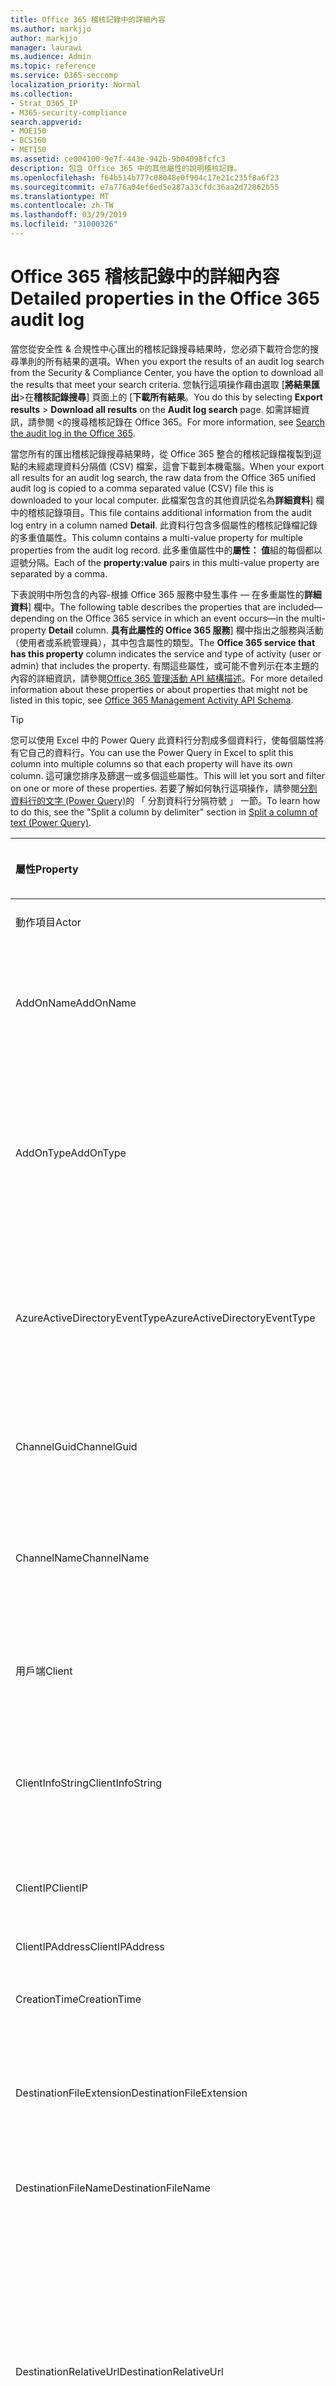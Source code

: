 ```yaml
---
title: Office 365 稽核記錄中的詳細內容
ms.author: markjjo
author: markjjo
manager: laurawi
ms.audience: Admin
ms.topic: reference
ms.service: O365-seccomp
localization_priority: Normal
ms.collection:
- Strat_O365_IP
- M365-security-compliance
search.appverid:
- MOE150
- BCS160
- MET150
ms.assetid: ce004100-9e7f-443e-942b-9b04098fcfc3
description: 包含 Office 365 中的其他屬性的說明稽核記錄。
ms.openlocfilehash: f64b514b777c08048e0f904c17e21c235f8a6f23
ms.sourcegitcommit: e7a776a04ef6ed5e287a33cfdc36aa2d72862b55
ms.translationtype: MT
ms.contentlocale: zh-TW
ms.lasthandoff: 03/29/2019
ms.locfileid: "31000326"
---
```

# <a name="detailed-properties-in-the-office-365-audit-log"></a><span data-ttu-id="23cc3-103">Office 365 稽核記錄中的詳細內容</span><span class="sxs-lookup"><span data-stu-id="23cc3-103">Detailed properties in the Office 365 audit log</span></span>

<span data-ttu-id="23cc3-104">當您從安全性 & 合規性中心匯出的稽核記錄搜尋結果時，您必須下載符合您的搜尋準則的所有結果的選項。</span><span class="sxs-lookup"><span data-stu-id="23cc3-104">When you export the results of an audit log search from the Security & Compliance Center, you have the option to download all the results that meet your search criteria.</span></span> <span data-ttu-id="23cc3-105">您執行這項操作藉由選取 [**將結果匯出**\>在**稽核記錄搜尋**] 頁面上的 [**下載所有結果**。</span><span class="sxs-lookup"><span data-stu-id="23cc3-105">You do this by selecting **Export results** \> **Download all results** on the **Audit log search** page.</span></span> <span data-ttu-id="23cc3-106">如需詳細資訊，請參閱 <<c0>的搜尋稽核記錄在 Office 365。</span><span class="sxs-lookup"><span data-stu-id="23cc3-106">For more information, see [Search the audit log in the Office 365](search-the-audit-log-in-security-and-compliance.md).</span></span>
  
 <span data-ttu-id="23cc3-107">當您所有的匯出稽核記錄搜尋結果時，從 Office 365 整合的稽核記錄檔複製到逗點的未經處理資料分隔值 (CSV) 檔案，這會下載到本機電腦。</span><span class="sxs-lookup"><span data-stu-id="23cc3-107">When your export all results for an audit log search, the raw data from the Office 365 unified audit log is copied to a comma separated value (CSV) file this is downloaded to your local computer.</span></span> <span data-ttu-id="23cc3-108">此檔案包含的其他資訊從名為**詳細資料**] 欄中的稽核記錄項目。</span><span class="sxs-lookup"><span data-stu-id="23cc3-108">This file contains additional information from the audit log entry in a column named **Detail**.</span></span> <span data-ttu-id="23cc3-109">此資料行包含多個屬性的稽核記錄檔記錄的多重值屬性。</span><span class="sxs-lookup"><span data-stu-id="23cc3-109">This column contains a multi-value property for multiple properties from the audit log record.</span></span> <span data-ttu-id="23cc3-110">此多重值屬性中的**屬性： 值**組的每個都以逗號分隔。</span><span class="sxs-lookup"><span data-stu-id="23cc3-110">Each of the **property:value** pairs in this multi-value property are separated by a comma.</span></span> 
  
<span data-ttu-id="23cc3-111">下表說明中所包含的內容-根據 Office 365 服務中發生事件 — 在多重屬性的**詳細資料**] 欄中。</span><span class="sxs-lookup"><span data-stu-id="23cc3-111">The following table describes the properties that are included—depending on the Office 365 service in which an event occurs—in the multi-property **Detail** column.</span></span> <span data-ttu-id="23cc3-112">**具有此屬性的 Office 365 服務**] 欄中指出之服務與活動 （使用者或系統管理員），其中包含屬性的類型。</span><span class="sxs-lookup"><span data-stu-id="23cc3-112">The **Office 365 service that has this property** column indicates the service and type of activity (user or admin) that includes the property.</span></span> <span data-ttu-id="23cc3-113">有關這些屬性，或可能不會列示在本主題的內容的詳細資訊，請參閱[Office 365 管理活動 API 結構描述](https://go.microsoft.com/fwlink/p/?LinkId=717993)。</span><span class="sxs-lookup"><span data-stu-id="23cc3-113">For more detailed information about these properties or about properties that might not be listed in this topic, see [Office 365 Management Activity API Schema](https://go.microsoft.com/fwlink/p/?LinkId=717993).</span></span>
  
> [!TIP]
> <span data-ttu-id="23cc3-114">您可以使用 Excel 中的 Power Query 此資料行分割成多個資料行，使每個屬性將有它自己的資料行。</span><span class="sxs-lookup"><span data-stu-id="23cc3-114">You can use the Power Query in Excel to split this column into multiple columns so that each property will have its own column.</span></span> <span data-ttu-id="23cc3-115">這可讓您排序及篩選一或多個這些屬性。</span><span class="sxs-lookup"><span data-stu-id="23cc3-115">This will let you sort and filter on one or more of these properties.</span></span> <span data-ttu-id="23cc3-116">若要了解如何執行這項操作，請參閱[分割資料行的文字 (Power Query)](https://support.office.com/article/5282d425-6dd0-46ca-95bf-8e0da9539662)的 「 分割資料行分隔符號 」 一節。</span><span class="sxs-lookup"><span data-stu-id="23cc3-116">To learn how to do this, see the "Split a column by delimiter" section in [Split a column of text (Power Query)](https://support.office.com/article/5282d425-6dd0-46ca-95bf-8e0da9539662).</span></span> 
  
|<span data-ttu-id="23cc3-117">**屬性**</span><span class="sxs-lookup"><span data-stu-id="23cc3-117">**Property**</span></span>|<span data-ttu-id="23cc3-118">**描述**</span><span class="sxs-lookup"><span data-stu-id="23cc3-118">**Description**</span></span>|<span data-ttu-id="23cc3-119">**具有此屬性的 office 365 服務**</span><span class="sxs-lookup"><span data-stu-id="23cc3-119">**Office 365 service that has this property**</span></span>|
|:-----|:-----|:-----|
|<span data-ttu-id="23cc3-120">動作項目</span><span class="sxs-lookup"><span data-stu-id="23cc3-120">Actor</span></span>|<span data-ttu-id="23cc3-121">執行巨集指令的使用者或服務帳戶。</span><span class="sxs-lookup"><span data-stu-id="23cc3-121">The user or service account that performed the action.</span></span>|<span data-ttu-id="23cc3-122">Azure Active Directory</span><span class="sxs-lookup"><span data-stu-id="23cc3-122">Azure Active Directory</span></span>|
|<span data-ttu-id="23cc3-123">AddOnName</span><span class="sxs-lookup"><span data-stu-id="23cc3-123">AddOnName</span></span>|<span data-ttu-id="23cc3-124">已新增、 移除或小組中更新附加元件的名稱。</span><span class="sxs-lookup"><span data-stu-id="23cc3-124">The name of an add-on that was added, removed, or updated in a team.</span></span> <span data-ttu-id="23cc3-125">在 [Microsoft Teams 附加元件的型別是 bot、 連接器或] 索引標籤。</span><span class="sxs-lookup"><span data-stu-id="23cc3-125">The type of add-ons in Microsoft Teams are a bot, a connector, or a tab.</span></span>|<span data-ttu-id="23cc3-126">Microsoft Teams</span><span class="sxs-lookup"><span data-stu-id="23cc3-126">Microsoft Teams</span></span>|
|<span data-ttu-id="23cc3-127">AddOnType</span><span class="sxs-lookup"><span data-stu-id="23cc3-127">AddOnType</span></span>|<span data-ttu-id="23cc3-128">已新增、 移除或小組中更新的附加元件的類型。</span><span class="sxs-lookup"><span data-stu-id="23cc3-128">The type of an add-on that was added, removed, or updated in a team.</span></span> <span data-ttu-id="23cc3-129">下列的值可指出附加元件的類型。</span><span class="sxs-lookup"><span data-stu-id="23cc3-129">The following values indicate the type of add-on.</span></span>  <br/> <span data-ttu-id="23cc3-130">**1** -會指出 bot。</span><span class="sxs-lookup"><span data-stu-id="23cc3-130">**1** - Indicates a bot.</span></span><br/> <span data-ttu-id="23cc3-131">**2** -會指出連接器。</span><span class="sxs-lookup"><span data-stu-id="23cc3-131">**2** - Indicates a connector.</span></span><br/> <span data-ttu-id="23cc3-132">**3** -會指出索引標籤。</span><span class="sxs-lookup"><span data-stu-id="23cc3-132">**3** - Indicates a tab.</span></span>|<span data-ttu-id="23cc3-133">Microsoft Teams</span><span class="sxs-lookup"><span data-stu-id="23cc3-133">Microsoft Teams</span></span>|
|<span data-ttu-id="23cc3-134">AzureActiveDirectoryEventType</span><span class="sxs-lookup"><span data-stu-id="23cc3-134">AzureActiveDirectoryEventType</span></span>|<span data-ttu-id="23cc3-135">Azure Active Directory 事件的類型。</span><span class="sxs-lookup"><span data-stu-id="23cc3-135">The type of Azure Active Directory event.</span></span> <span data-ttu-id="23cc3-136">下列的值可指出事件的類型。</span><span class="sxs-lookup"><span data-stu-id="23cc3-136">The following values indicate the type of event.</span></span>  <br/> <span data-ttu-id="23cc3-137">**0** -會指出帳戶登入事件。</span><span class="sxs-lookup"><span data-stu-id="23cc3-137">**0** - Indicates an account login event.</span></span><br/> <span data-ttu-id="23cc3-138">**1** -會指出 Azure 應用程式的安全性事件。</span><span class="sxs-lookup"><span data-stu-id="23cc3-138">**1** - Indicates an Azure application security event.</span></span>|<span data-ttu-id="23cc3-139">Azure Active Directory</span><span class="sxs-lookup"><span data-stu-id="23cc3-139">Azure Active Directory</span></span>|
|<span data-ttu-id="23cc3-140">ChannelGuid</span><span class="sxs-lookup"><span data-stu-id="23cc3-140">ChannelGuid</span></span>|<span data-ttu-id="23cc3-141">Microsoft Teams 通道的識別碼。</span><span class="sxs-lookup"><span data-stu-id="23cc3-141">The ID of a Microsoft Teams channel.</span></span> <span data-ttu-id="23cc3-142">通道位於小組識別由**TeamName**和**TeamGuid**屬性。</span><span class="sxs-lookup"><span data-stu-id="23cc3-142">The team that the channel is located in is identified by the **TeamName** and **TeamGuid** properties.</span></span>|<span data-ttu-id="23cc3-143">Microsoft Teams</span><span class="sxs-lookup"><span data-stu-id="23cc3-143">Microsoft Teams</span></span>|
|<span data-ttu-id="23cc3-144">ChannelName</span><span class="sxs-lookup"><span data-stu-id="23cc3-144">ChannelName</span></span>|<span data-ttu-id="23cc3-145">Microsoft Teams 通道的名稱。</span><span class="sxs-lookup"><span data-stu-id="23cc3-145">The name of a Microsoft Teams channel.</span></span> <span data-ttu-id="23cc3-146">通道位於小組識別由**TeamName**和**TeamGuid**屬性。</span><span class="sxs-lookup"><span data-stu-id="23cc3-146">The team that the channel is located in is identified by the **TeamName** and **TeamGuid** properties.</span></span>|<span data-ttu-id="23cc3-147">Microsoft Teams</span><span class="sxs-lookup"><span data-stu-id="23cc3-147">Microsoft Teams</span></span>|
|<span data-ttu-id="23cc3-148">用戶端</span><span class="sxs-lookup"><span data-stu-id="23cc3-148">Client</span></span>|<span data-ttu-id="23cc3-149">用戶端裝置，裝置作業系統，用來登入事件 (例如，Nokia Lumia 920; 裝置瀏覽器Windows Phone 8;IE 行動 11）。</span><span class="sxs-lookup"><span data-stu-id="23cc3-149">The client device, the device OS, and the device browser used for the login event (for example, Nokia Lumia 920; Windows Phone 8; IE Mobile 11).</span></span>|<span data-ttu-id="23cc3-150">Azure Active Directory</span><span class="sxs-lookup"><span data-stu-id="23cc3-150">Azure Active Directory</span></span>|
|<span data-ttu-id="23cc3-151">ClientInfoString</span><span class="sxs-lookup"><span data-stu-id="23cc3-151">ClientInfoString</span></span>|<span data-ttu-id="23cc3-152">電子郵件用戶端用來執行此作業，例如瀏覽器版本、 Outlook 版本，以及行動裝置資訊的相關資訊</span><span class="sxs-lookup"><span data-stu-id="23cc3-152">Information about the email client that was used to perform the operation, such as a browser version, Outlook version, and mobile device information</span></span>|<span data-ttu-id="23cc3-153">Exchange （信箱活動）</span><span class="sxs-lookup"><span data-stu-id="23cc3-153">Exchange (mailbox activity)</span></span>|
|<span data-ttu-id="23cc3-154">ClientIP</span><span class="sxs-lookup"><span data-stu-id="23cc3-154">ClientIP</span></span>|<span data-ttu-id="23cc3-155">活動已記錄時使用的裝置 IP 位址。</span><span class="sxs-lookup"><span data-stu-id="23cc3-155">The IP address of the device that was used when the activity was logged.</span></span> <span data-ttu-id="23cc3-156">IP 位址會顯示在 IPv4 或 IPv6 地址格式。</span><span class="sxs-lookup"><span data-stu-id="23cc3-156">The IP address is displayed in either an IPv4 or IPv6 address format.</span></span>|<span data-ttu-id="23cc3-157">Exchange 和 Azure Active Directory</span><span class="sxs-lookup"><span data-stu-id="23cc3-157">Exchange and Azure Active Directory</span></span>|
|<span data-ttu-id="23cc3-158">ClientIPAddress</span><span class="sxs-lookup"><span data-stu-id="23cc3-158">ClientIPAddress</span></span>|<span data-ttu-id="23cc3-159">ClientIP 相同。</span><span class="sxs-lookup"><span data-stu-id="23cc3-159">Same as ClientIP.</span></span>|<span data-ttu-id="23cc3-160">SharePoint</span><span class="sxs-lookup"><span data-stu-id="23cc3-160">SharePoint</span></span>|
|<span data-ttu-id="23cc3-161">CreationTime</span><span class="sxs-lookup"><span data-stu-id="23cc3-161">CreationTime</span></span>|<span data-ttu-id="23cc3-162">日期和時間以 Coordinated Universal Time (UTC) 使用者執行活動時。</span><span class="sxs-lookup"><span data-stu-id="23cc3-162">The date and time in Coordinated Universal Time (UTC) when the user performed the activity.</span></span>|<span data-ttu-id="23cc3-163">全部</span><span class="sxs-lookup"><span data-stu-id="23cc3-163">All</span></span>|
|<span data-ttu-id="23cc3-164">DestinationFileExtension</span><span class="sxs-lookup"><span data-stu-id="23cc3-164">DestinationFileExtension</span></span>|<span data-ttu-id="23cc3-165">檔案副檔名的檔案，複製或移動。</span><span class="sxs-lookup"><span data-stu-id="23cc3-165">The file extension of a file that is copied or moved.</span></span> <span data-ttu-id="23cc3-166">此屬性僅適用於 FileCopied 和 FileMoved 使用者活動的顯示。</span><span class="sxs-lookup"><span data-stu-id="23cc3-166">This property is displayed only for the FileCopied and FileMoved user activities.</span></span>|<span data-ttu-id="23cc3-167">SharePoint</span><span class="sxs-lookup"><span data-stu-id="23cc3-167">SharePoint</span></span>|
|<span data-ttu-id="23cc3-168">DestinationFileName</span><span class="sxs-lookup"><span data-stu-id="23cc3-168">DestinationFileName</span></span>|<span data-ttu-id="23cc3-169">複製或移動的檔案名稱。</span><span class="sxs-lookup"><span data-stu-id="23cc3-169">The name of the file is copied or moved.</span></span> <span data-ttu-id="23cc3-170">此屬性會顯示僅適用於 FileCopied 和 FileMoved 動作。</span><span class="sxs-lookup"><span data-stu-id="23cc3-170">This property is displayed only for the FileCopied and FileMoved actions.</span></span>|<span data-ttu-id="23cc3-171">SharePoint</span><span class="sxs-lookup"><span data-stu-id="23cc3-171">SharePoint</span></span>|
|<span data-ttu-id="23cc3-172">DestinationRelativeUrl</span><span class="sxs-lookup"><span data-stu-id="23cc3-172">DestinationRelativeUrl</span></span>|<span data-ttu-id="23cc3-173">其中檔案複製或移動的目的地資料夾的 URL。</span><span class="sxs-lookup"><span data-stu-id="23cc3-173">The URL of the destination folder where a file is copied or moved.</span></span> <span data-ttu-id="23cc3-174">**SiteURL**、 **DestinationRelativeURL**，和**DestinationFileName**屬性值的組合為**ObjectID**屬性，亦即已複製之檔案的完整路徑名稱的值相同。</span><span class="sxs-lookup"><span data-stu-id="23cc3-174">The combination of the values for the **SiteURL**, the **DestinationRelativeURL**, and the **DestinationFileName** properties is the same as the value for the **ObjectID** property, which is the full path name for the file that was copied.</span></span> <span data-ttu-id="23cc3-175">此屬性僅適用於 FileCopied 和 FileMoved 使用者活動的顯示。</span><span class="sxs-lookup"><span data-stu-id="23cc3-175">This property is displayed only for the FileCopied and FileMoved user activities.</span></span>|<span data-ttu-id="23cc3-176">SharePoint</span><span class="sxs-lookup"><span data-stu-id="23cc3-176">SharePoint</span></span>|
|<span data-ttu-id="23cc3-177">EventSource</span><span class="sxs-lookup"><span data-stu-id="23cc3-177">EventSource</span></span>|<span data-ttu-id="23cc3-178">識別事件發生在 SharePoint 中。</span><span class="sxs-lookup"><span data-stu-id="23cc3-178">Identifies that an event occurred in SharePoint.</span></span> <span data-ttu-id="23cc3-179">可能值是**SharePoint**及**ObjectModel**。</span><span class="sxs-lookup"><span data-stu-id="23cc3-179">Possible values are **SharePoint** and **ObjectModel**.</span></span>|<span data-ttu-id="23cc3-180">SharePoint</span><span class="sxs-lookup"><span data-stu-id="23cc3-180">SharePoint</span></span>|
|<span data-ttu-id="23cc3-181">ExternalAccess</span><span class="sxs-lookup"><span data-stu-id="23cc3-181">ExternalAccess</span></span>|<span data-ttu-id="23cc3-182">對於 Exchange 系統管理員活動，指定是否在使用者在您的組織，由 Microsoft 資料中心的人員或資料中心服務帳戶，或委派的系統管理員執行指令程式。</span><span class="sxs-lookup"><span data-stu-id="23cc3-182">For Exchange admin activity, specifies whether the cmdlet was run by a user in your organization, by Microsoft datacenter personnel or a datacenter service account, or by a delegated administrator.</span></span> <span data-ttu-id="23cc3-183">**為 False**的值會指出此 cmdlet 所執行的組織中的人員。</span><span class="sxs-lookup"><span data-stu-id="23cc3-183">The value **False** indicates that the cmdlet was run by someone in your organization.</span></span> <span data-ttu-id="23cc3-184">**則為 True**的值會指出此 cmdlet 所執行的資料中心人員、 資料中心服務帳戶或將委派的管理員。</span><span class="sxs-lookup"><span data-stu-id="23cc3-184">The value **True** indicates that the cmdlet was run by datacenter personnel, a datacenter service account, or a delegated administrator.</span></span>  <br/> <span data-ttu-id="23cc3-185">Exchange 信箱活動，會指定是否由組織外部使用者存取信箱。</span><span class="sxs-lookup"><span data-stu-id="23cc3-185">For Exchange mailbox activity, specifies whether a mailbox was accessed by a user outside your organization.</span></span>|<span data-ttu-id="23cc3-186">Exchange</span><span class="sxs-lookup"><span data-stu-id="23cc3-186">Exchange</span></span>|
|<span data-ttu-id="23cc3-187">ExtendedProperties</span><span class="sxs-lookup"><span data-stu-id="23cc3-187">ExtendedProperties</span></span>|<span data-ttu-id="23cc3-188">擴充的屬性如 Azure Active Directory 事件。</span><span class="sxs-lookup"><span data-stu-id="23cc3-188">The extended properties for an the Azure Active Directory event.</span></span>|<span data-ttu-id="23cc3-189">Azure Active Directory</span><span class="sxs-lookup"><span data-stu-id="23cc3-189">Azure Active Directory</span></span>|
|<span data-ttu-id="23cc3-190">ID</span><span class="sxs-lookup"><span data-stu-id="23cc3-190">ID</span></span>|<span data-ttu-id="23cc3-191">報告項目的識別碼。</span><span class="sxs-lookup"><span data-stu-id="23cc3-191">The ID of the report entry.</span></span> <span data-ttu-id="23cc3-192">識別碼可唯一識別的報告項目。</span><span class="sxs-lookup"><span data-stu-id="23cc3-192">The ID uniquely identifies the report entry.</span></span>|<span data-ttu-id="23cc3-193">全部</span><span class="sxs-lookup"><span data-stu-id="23cc3-193">All</span></span>|
|<span data-ttu-id="23cc3-194">InternalLogonType</span><span class="sxs-lookup"><span data-stu-id="23cc3-194">InternalLogonType</span></span>|<span data-ttu-id="23cc3-195">保留給內部使用。</span><span class="sxs-lookup"><span data-stu-id="23cc3-195">Reserved for internal use.</span></span>|<span data-ttu-id="23cc3-196">Exchange （信箱活動）</span><span class="sxs-lookup"><span data-stu-id="23cc3-196">Exchange (mailbox activity)</span></span>|
|<span data-ttu-id="23cc3-197">ItemType</span><span class="sxs-lookup"><span data-stu-id="23cc3-197">ItemType</span></span>|<span data-ttu-id="23cc3-198">已存取或修改物件的類型。</span><span class="sxs-lookup"><span data-stu-id="23cc3-198">The type of object that was accessed or modified.</span></span> <span data-ttu-id="23cc3-199">可能值包括**檔案**、**資料夾**、 **Web**、**網站**、**租用戶**及**DocumentLibrary**。</span><span class="sxs-lookup"><span data-stu-id="23cc3-199">Possible values include **File**, **Folder**, **Web**, **Site**, **Tenant**, and **DocumentLibrary**.</span></span>|<span data-ttu-id="23cc3-200">SharePoint</span><span class="sxs-lookup"><span data-stu-id="23cc3-200">SharePoint</span></span>|
|<span data-ttu-id="23cc3-201">LoginStatus</span><span class="sxs-lookup"><span data-stu-id="23cc3-201">LoginStatus</span></span>|<span data-ttu-id="23cc3-202">識別可能發生的登入失敗。</span><span class="sxs-lookup"><span data-stu-id="23cc3-202">Identifies login failures that might have occurred.</span></span>|<span data-ttu-id="23cc3-203">Azure Active Directory</span><span class="sxs-lookup"><span data-stu-id="23cc3-203">Azure Active Directory</span></span>|
|<span data-ttu-id="23cc3-204">LogonType</span><span class="sxs-lookup"><span data-stu-id="23cc3-204">LogonType</span></span>|<span data-ttu-id="23cc3-205">信箱存取的類型。</span><span class="sxs-lookup"><span data-stu-id="23cc3-205">The type of mailbox access.</span></span> <span data-ttu-id="23cc3-206">下列的值表示存取信箱的使用者類型。</span><span class="sxs-lookup"><span data-stu-id="23cc3-206">The following values indicate the type of user who accessed the mailbox.</span></span>  <br/><br/> <span data-ttu-id="23cc3-207">**0** -會指出信箱擁有者。</span><span class="sxs-lookup"><span data-stu-id="23cc3-207">**0** - Indicates a mailbox owner.</span></span><br/> <span data-ttu-id="23cc3-208">**1** -會指出系統管理員。</span><span class="sxs-lookup"><span data-stu-id="23cc3-208">**1** - Indicates an administrator.</span></span><br/> <span data-ttu-id="23cc3-209">**2** -表示代理人。</span><span class="sxs-lookup"><span data-stu-id="23cc3-209">**2** - Indicates a delegate.</span></span> <br/><span data-ttu-id="23cc3-210">**3** -會指出在 Microsoft 資料中心中的傳輸服務。</span><span class="sxs-lookup"><span data-stu-id="23cc3-210">**3** - Indicates the transport service in the Microsoft datacenter.</span></span><br/> <span data-ttu-id="23cc3-211">**4** -會指出在 Microsoft 資料中心中的服務帳戶。</span><span class="sxs-lookup"><span data-stu-id="23cc3-211">**4** - Indicates a   service account in the Microsoft datacenter.</span></span> <br/><span data-ttu-id="23cc3-212">**6** -會指出委派的管理員。</span><span class="sxs-lookup"><span data-stu-id="23cc3-212">**6** - Indicates a delegated administrator.</span></span>|<span data-ttu-id="23cc3-213">Exchange （信箱活動）</span><span class="sxs-lookup"><span data-stu-id="23cc3-213">Exchange (mailbox activity)</span></span>|
|<span data-ttu-id="23cc3-214">MailboxGuid</span><span class="sxs-lookup"><span data-stu-id="23cc3-214">MailboxGuid</span></span>|<span data-ttu-id="23cc3-215">Exchange 的上次存取信箱的 GUID。</span><span class="sxs-lookup"><span data-stu-id="23cc3-215">The Exchange GUID of the mailbox that was accessed.</span></span>|<span data-ttu-id="23cc3-216">Exchange （信箱活動）</span><span class="sxs-lookup"><span data-stu-id="23cc3-216">Exchange (mailbox activity)</span></span>|
|<span data-ttu-id="23cc3-217">MailboxOwnerUPN</span><span class="sxs-lookup"><span data-stu-id="23cc3-217">MailboxOwnerUPN</span></span>|<span data-ttu-id="23cc3-218">擁有存取信箱之人員的電子郵件地址。</span><span class="sxs-lookup"><span data-stu-id="23cc3-218">The email address of the person who owns the mailbox that was accessed.</span></span>|<span data-ttu-id="23cc3-219">Exchange （信箱活動）</span><span class="sxs-lookup"><span data-stu-id="23cc3-219">Exchange (mailbox activity)</span></span>|
|<span data-ttu-id="23cc3-220">成員</span><span class="sxs-lookup"><span data-stu-id="23cc3-220">Members</span></span>|<span data-ttu-id="23cc3-221">列出已新增或移除的小組的使用者。</span><span class="sxs-lookup"><span data-stu-id="23cc3-221">Lists the users that have been added or removed from a team.</span></span> <span data-ttu-id="23cc3-222">下列的值表示指派給使用者的角色類型。</span><span class="sxs-lookup"><span data-stu-id="23cc3-222">The following values indicate the Role type assigned to the user.</span></span>  <br/><br/> <span data-ttu-id="23cc3-223">**1** -表示擁有者 」 角色。</span><span class="sxs-lookup"><span data-stu-id="23cc3-223">**1** - Indicates  the Owner role.</span></span><br/> <span data-ttu-id="23cc3-224">**2** -會指出 「 成員 」 角色。</span><span class="sxs-lookup"><span data-stu-id="23cc3-224">**2** - Indicates the Member role.</span></span><br/> <span data-ttu-id="23cc3-225">**3** -會指出 「 來賓 」 角色。</span><span class="sxs-lookup"><span data-stu-id="23cc3-225">**3** - Indicates the Guest role.</span></span> <br/><br/><span data-ttu-id="23cc3-226">Members 屬性也會包含您的組織和成員的電子郵件地址的名稱。</span><span class="sxs-lookup"><span data-stu-id="23cc3-226">The Members property also includes the name of your organization, and the member's email address.</span></span>|<span data-ttu-id="23cc3-227">Microsoft Teams</span><span class="sxs-lookup"><span data-stu-id="23cc3-227">Microsoft Teams</span></span>|
|<span data-ttu-id="23cc3-228">ModifiedProperties (名稱、 NewValue，OldValue)</span><span class="sxs-lookup"><span data-stu-id="23cc3-228">ModifiedProperties (Name, NewValue, OldValue)</span></span>|<span data-ttu-id="23cc3-229">包含的系統管理事件，例如將使用者新增網站或網站集合系統管理員群組成員身分的屬性。</span><span class="sxs-lookup"><span data-stu-id="23cc3-229">The property is included for admin events, such as adding a user as a member of a site or a site collection admin group.</span></span> <span data-ttu-id="23cc3-230">屬性包含 （例如，[網站管理] 群組） 已修改的屬性名稱的新值已修改的屬性 （這類使用者已新增為網站系統管理員，並修改物件的先前值。</span><span class="sxs-lookup"><span data-stu-id="23cc3-230">The property includes the name of the property that was modified (for example, the Site Admin group) the new value of the modified property (such the user who was added as a site admin, and the previous value of the modified object.</span></span>|<span data-ttu-id="23cc3-231">所有 （系統管理員活動）</span><span class="sxs-lookup"><span data-stu-id="23cc3-231">All (admin activity)</span></span>|
|<span data-ttu-id="23cc3-232">ObjectID</span><span class="sxs-lookup"><span data-stu-id="23cc3-232">ObjectID</span></span>|<span data-ttu-id="23cc3-233">針對 Exchange 系統管理員稽核記錄，由指令程式修改物件的名稱。</span><span class="sxs-lookup"><span data-stu-id="23cc3-233">For Exchange admin audit logging, the name of the object that was modified by the cmdlet.</span></span>  <br/> <span data-ttu-id="23cc3-234">SharePoint 活動、 檔案或資料夾的使用者存取的完整 URL 路徑名稱。</span><span class="sxs-lookup"><span data-stu-id="23cc3-234">For SharePoint activity, the full URL path name of the file or folder accessed by a user.</span></span>  <br/> <span data-ttu-id="23cc3-235">針對 Azure AD 的活動，已修改的使用者帳戶的名稱。</span><span class="sxs-lookup"><span data-stu-id="23cc3-235">For Azure AD activity, the name of the user account that was modified.</span></span>|<span data-ttu-id="23cc3-236">全部</span><span class="sxs-lookup"><span data-stu-id="23cc3-236">All</span></span>|
|<span data-ttu-id="23cc3-237">作業</span><span class="sxs-lookup"><span data-stu-id="23cc3-237">Operation</span></span>|<span data-ttu-id="23cc3-238">使用者或系統管理員活動的名稱。</span><span class="sxs-lookup"><span data-stu-id="23cc3-238">The name of the user or admin activity.</span></span> <span data-ttu-id="23cc3-239">此屬性的值會對應至**活動**中，選取值下拉式清單。</span><span class="sxs-lookup"><span data-stu-id="23cc3-239">The value of this property corresponds to the value that was selected in the **Activities** drop down list.</span></span> <span data-ttu-id="23cc3-240">如果已選取 [**顯示結果的所有活動**，報表將包含所有服務的所有使用者和系統管理員活動的項目。</span><span class="sxs-lookup"><span data-stu-id="23cc3-240">If **Show results for all activities** was selected, the report will included entries for all user and admin activities for all services.</span></span> <span data-ttu-id="23cc3-241">描述登入 Office 365 的作業/活動的稽核記錄，請參閱[的搜尋稽核記錄在 Office 365](search-the-audit-log-in-security-and-compliance.md)中的 [**稽核活動**] 索引標籤。</span><span class="sxs-lookup"><span data-stu-id="23cc3-241">For a description of the operations/activities that are logged in the Office 365 audit log, see the **Audited activities** tab in [Search the audit log in the Office 365](search-the-audit-log-in-security-and-compliance.md).</span></span>  <br/> <span data-ttu-id="23cc3-242">Exchange 系統管理員活動，此屬性會識別所執行的指令程式的名稱。</span><span class="sxs-lookup"><span data-stu-id="23cc3-242">For Exchange admin activity, this property identifies the name of the cmdlet that was run.</span></span>|<span data-ttu-id="23cc3-243">全部</span><span class="sxs-lookup"><span data-stu-id="23cc3-243">All</span></span>|
|<span data-ttu-id="23cc3-244">OrganizationID</span><span class="sxs-lookup"><span data-stu-id="23cc3-244">OrganizationID</span></span>|<span data-ttu-id="23cc3-245">Office 365 組織的 GUID。</span><span class="sxs-lookup"><span data-stu-id="23cc3-245">The GUID for your Office 365 organization.</span></span>|<span data-ttu-id="23cc3-246">全部</span><span class="sxs-lookup"><span data-stu-id="23cc3-246">All</span></span>|
|<span data-ttu-id="23cc3-247">路徑</span><span class="sxs-lookup"><span data-stu-id="23cc3-247">Path</span></span>|<span data-ttu-id="23cc3-248">存取郵件所在的信箱資料夾的名稱。</span><span class="sxs-lookup"><span data-stu-id="23cc3-248">The name of the mailbox folder where the message that was accessed is located.</span></span> <span data-ttu-id="23cc3-249">此屬性也找出該資料夾的位置中建立或複製/移至郵件時。</span><span class="sxs-lookup"><span data-stu-id="23cc3-249">This property also identifies the folder a where a message is created in or copied/moved to.</span></span>|<span data-ttu-id="23cc3-250">Exchange （信箱活動）</span><span class="sxs-lookup"><span data-stu-id="23cc3-250">Exchange (mailbox activity)</span></span>|
|<span data-ttu-id="23cc3-251">參數</span><span class="sxs-lookup"><span data-stu-id="23cc3-251">Parameters</span></span>|<span data-ttu-id="23cc3-252">Exchange 系統管理員活動、 名稱和值的 Operation 屬性中所識別的指令程式搭配使用的所有參數。</span><span class="sxs-lookup"><span data-stu-id="23cc3-252">For Exchange admin activity, the name and value for all parameters that were used with the cmdlet that is identified in the Operation property.</span></span>|<span data-ttu-id="23cc3-253">Exchange （系統管理員活動）</span><span class="sxs-lookup"><span data-stu-id="23cc3-253">Exchange (admin activity)</span></span>|
|<span data-ttu-id="23cc3-254">RecordType</span><span class="sxs-lookup"><span data-stu-id="23cc3-254">RecordType</span></span>|<span data-ttu-id="23cc3-255">指定記錄的作業類型。</span><span class="sxs-lookup"><span data-stu-id="23cc3-255">The type of operation indicated by the record.</span></span> <span data-ttu-id="23cc3-256">下列的值可指出的記錄類型。</span><span class="sxs-lookup"><span data-stu-id="23cc3-256">The following values indicate the record type.</span></span>  <br/><br/> <span data-ttu-id="23cc3-257">**1** -會指出來自 Exchange 系統管理員稽核記錄的記錄。</span><span class="sxs-lookup"><span data-stu-id="23cc3-257">**1** - Indicates a record from the  Exchange  admin audit log.</span></span> <br/><span data-ttu-id="23cc3-258">**2** -會指出來自挑信箱項目上執行作業的 Exchange 信箱稽核記錄檔的記錄。</span><span class="sxs-lookup"><span data-stu-id="23cc3-258">**2** - Indicates a record from the  Exchange  mailbox audit log for an operation performed on a singled mailbox item.</span></span> <br/><span data-ttu-id="23cc3-259">**3** -也會指出來自 Exchange 信箱稽核記錄的記錄。</span><span class="sxs-lookup"><span data-stu-id="23cc3-259">**3** - Also indicates a record from the  Exchange  mailbox audit log.</span></span> <span data-ttu-id="23cc3-260">此記錄類型表示作業的來源信箱 （如將多個項目移至 [刪除的項目] 資料夾或是永久刪除多個項目） 中的多個項目上執行。</span><span class="sxs-lookup"><span data-stu-id="23cc3-260">This record type indicates the operation was performed on multiple items in the source mailbox (such as moving multiple items to the Deleted Items folder or permanently deleting multiple items).</span></span> <br/><span data-ttu-id="23cc3-261">**4** -會指出在 SharePoint 中，網站系統作業，例如系統管理員或使用者權限指派至網站。</span><span class="sxs-lookup"><span data-stu-id="23cc3-261">**4** - Indicates a site admin operation in SharePoint, such as an administrator or user assigning permissions to a site.</span></span> <br/><span data-ttu-id="23cc3-262">**6** -會指出檔案或資料夾相關的作業在 SharePoint 中，例如使用者檢視或修改檔案。</span><span class="sxs-lookup"><span data-stu-id="23cc3-262">**6** - Indicates a file or folder-related operation in SharePoint, such as a user viewing or modifying a file.</span></span> <br/><span data-ttu-id="23cc3-263">**8** -會指出在 Azure Active Directory 中執行系統管理作業。</span><span class="sxs-lookup"><span data-stu-id="23cc3-263">**8** - Indicates an admin operation performed in Azure Active Directory.</span></span> <br/><span data-ttu-id="23cc3-264">**9** -在 Azure Active Directory 中表示 OrgId 登入事件。</span><span class="sxs-lookup"><span data-stu-id="23cc3-264">**9** - Indicates  OrgId logon events in Azure Active Directory.</span></span> <span data-ttu-id="23cc3-265">這個記錄類型已被取代。</span><span class="sxs-lookup"><span data-stu-id="23cc3-265">This record type is being deprecated.</span></span> <br/><span data-ttu-id="23cc3-266">**10** -會指出在資料中心的 Microsoft 人員所執行的安全性指令程式事件。</span><span class="sxs-lookup"><span data-stu-id="23cc3-266">**10** - Indicates security cmdlet events that were performed by Microsoft personnel in the data center.</span></span> <br/><span data-ttu-id="23cc3-267">**11** -會指出資料遺失防護 (DLP) 事件，在 SharePoint 中。</span><span class="sxs-lookup"><span data-stu-id="23cc3-267">**11** - Indicates Data loss protection (DLP) events in SharePoint.</span></span><br/> <span data-ttu-id="23cc3-268">**12** -會指出 Sway 事件。</span><span class="sxs-lookup"><span data-stu-id="23cc3-268">**12** - Indicates Sway events.</span></span> <br/><span data-ttu-id="23cc3-269">**13** -Exchange，當設有一種整合的 DLP 原則中的指示 DLP 事件。</span><span class="sxs-lookup"><span data-stu-id="23cc3-269">**13** - Indicates DLP events in Exchange, when configured with a unified a DLP policy.</span></span> <span data-ttu-id="23cc3-270">Exchange 郵件流程規則 （也稱為傳輸規則） 為基礎的 DLP 事件不受支援。</span><span class="sxs-lookup"><span data-stu-id="23cc3-270">DLP events based on Exchange mail flow rules (also known as transport rules) aren't supported.</span></span><br><span data-ttu-id="23cc3-271">**14** -會指出在 SharePoint 中的共用事件。</span><span class="sxs-lookup"><span data-stu-id="23cc3-271">**14** - Indicates sharing events in SharePoint.</span></span><br/> <span data-ttu-id="23cc3-272">**15** -Azure Active Directory 中表示 Secure Token Service (STS) 登入事件。</span><span class="sxs-lookup"><span data-stu-id="23cc3-272">**15** - Indicates Secure Token Service (STS) logon events in Azure Active Directory.</span></span> <br/><span data-ttu-id="23cc3-273">**18** -會指出安全性 & 合規性中心事件。</span><span class="sxs-lookup"><span data-stu-id="23cc3-273">**18** - Indicates Security & Compliance Center events.</span></span> <br/><span data-ttu-id="23cc3-274">**20** -會指出 Power BI 事件。</span><span class="sxs-lookup"><span data-stu-id="23cc3-274">**20** - Indicates Power BI events.</span></span> <br/><span data-ttu-id="23cc3-275">**21**-會指出 Dynamics 365 事件。</span><span class="sxs-lookup"><span data-stu-id="23cc3-275">**21**- Indicates Dynamics 365 events.</span></span><br/><span data-ttu-id="23cc3-276">**22** -會指出 Yammer 事件。</span><span class="sxs-lookup"><span data-stu-id="23cc3-276">**22** - Indicates Yammer events.</span></span> <br/><span data-ttu-id="23cc3-277">**23** -會指出 Skype for Business 事件。</span><span class="sxs-lookup"><span data-stu-id="23cc3-277">**23** - Indicates Skype for Business events.</span></span> <br/><span data-ttu-id="23cc3-278">**24** -會指出 eDiscovery 事件。</span><span class="sxs-lookup"><span data-stu-id="23cc3-278">**24** - Indicates eDiscovery events.</span></span> <span data-ttu-id="23cc3-279">這個記錄類型會指出由執行內容搜尋及管理安全性與合規性中心中的 eDiscovery 案例所執行的活動。</span><span class="sxs-lookup"><span data-stu-id="23cc3-279">This record type indicates activities that were performed by running content searches and managing eDiscovery cases in the security and compliance center.</span></span> <span data-ttu-id="23cc3-280">如需詳細資訊，請參閱[搜尋 eDiscovery 活動在 Office 365 稽核記錄](search-for-ediscovery-activities-in-the-audit-log.md)。</span><span class="sxs-lookup"><span data-stu-id="23cc3-280">For more information, see [Search for eDiscovery activities in the Office 365 audit log](search-for-ediscovery-activities-in-the-audit-log.md).</span></span><br/><span data-ttu-id="23cc3-281">**25、 26 日或 27** -會指出 Microsoft Teams 事件。</span><span class="sxs-lookup"><span data-stu-id="23cc3-281">**25, 26, or 27** - Indicates Microsoft Teams events.</span></span> <br/><span data-ttu-id="23cc3-282">**28** -會指出網路釣魚和惡意程式碼事件從 Exchange Online Protection 和 Office 365 進階威脅防護的事件。</span><span class="sxs-lookup"><span data-stu-id="23cc3-282">**28** - Indicates phishing and malware events from Exchange Online Protection and Office 365 Advanced Threat Protection events.</span></span><br/> <span data-ttu-id="23cc3-283">**30** -會指出 Microsoft Flow 事件。</span><span class="sxs-lookup"><span data-stu-id="23cc3-283">**30** - Indicates Microsoft Flow events.</span></span><br/> <span data-ttu-id="23cc3-284">**32**位指示 Microsoft Stream 事件。</span><span class="sxs-lookup"><span data-stu-id="23cc3-284">**32** - Indicated Microsoft Stream events.</span></span><br/> <span data-ttu-id="23cc3-285">**35** -會指出 Microsoft Project 事件。</span><span class="sxs-lookup"><span data-stu-id="23cc3-285">**35** - Indicates Microsoft Project events.</span></span> <br/> <span data-ttu-id="23cc3-286">**36** -會指出 SharePoint 清單事件。</span><span class="sxs-lookup"><span data-stu-id="23cc3-286">**36** - Indicates SharePoint list events.</span></span><br/> <span data-ttu-id="23cc3-287">**38** -會指出與保留原則和安全性與合規性中心中的保留標籤相關的事件。</span><span class="sxs-lookup"><span data-stu-id="23cc3-287">**38** - Indicates events related to retention policies and retention labels in the security and compliance center.</span></span>  <br/><span data-ttu-id="23cc3-288">**40** -會指出從安全性與合規性警示訊號結果的事件。</span><span class="sxs-lookup"><span data-stu-id="23cc3-288">**40** - Indicates events that results from security and compliance alert signals.</span></span><br/> <span data-ttu-id="23cc3-289">**41** -會指出在 Office 365 進階威脅防護中的安全連結時間的區塊] 與 [封鎖覆寫事件。</span><span class="sxs-lookup"><span data-stu-id="23cc3-289">**41** - Indicates safe links time-of-block and block override events in Office 365 Advanced Threat Protection.</span></span><br/><span data-ttu-id="23cc3-290">**44** -會指出工作場所分析事件。</span><span class="sxs-lookup"><span data-stu-id="23cc3-290">**44** - Indicates Workplace Analytics events.</span></span> <br/><span data-ttu-id="23cc3-291">**45** -會指出 PowerApps 應用程式事件。</span><span class="sxs-lookup"><span data-stu-id="23cc3-291">**45** - Indicates PowerApps app events.</span></span> <br/> <span data-ttu-id="23cc3-292">**47** -會指出網路釣魚和惡意程式碼事件從 Office 365 進階威脅防護 SharePoint、 OneDrive 及 Microsoft Teams 中的檔案。</span><span class="sxs-lookup"><span data-stu-id="23cc3-292">**47** - Indicates phishing and malware events from Office 365 Advanced Threat Protection for files in SharePoint, OneDrive, and Microsoft Teams.</span></span>|<span data-ttu-id="23cc3-293">全部</span><span class="sxs-lookup"><span data-stu-id="23cc3-293">All</span></span>|
|<span data-ttu-id="23cc3-294">ResultStatus</span><span class="sxs-lookup"><span data-stu-id="23cc3-294">ResultStatus</span></span>|<span data-ttu-id="23cc3-295">會指出 （在 [**作業**] 屬性中指定） 的動作是否成功與否。</span><span class="sxs-lookup"><span data-stu-id="23cc3-295">Indicates whether the action (specified in the **Operation** property) was successful or not.</span></span>  <br/> <span data-ttu-id="23cc3-296">Exchange 系統管理員活動，此值為 **，則為 True** （成功） 或**False** （失敗）。</span><span class="sxs-lookup"><span data-stu-id="23cc3-296">For Exchange admin activity, the value is either **True** (successful) or **False** (failed).</span></span>|<span data-ttu-id="23cc3-297">全部</span><span class="sxs-lookup"><span data-stu-id="23cc3-297">All</span></span>  <br/>|
|<span data-ttu-id="23cc3-298">SecurityComplianceCenterEventType</span><span class="sxs-lookup"><span data-stu-id="23cc3-298">SecurityComplianceCenterEventType</span></span>|<span data-ttu-id="23cc3-299">表示活動是安全性 & 合規性中心事件。</span><span class="sxs-lookup"><span data-stu-id="23cc3-299">Indicates that the activity was a Security & Compliance Center event.</span></span> <span data-ttu-id="23cc3-300">所有安全性 & 合規性中心活動會都有此屬性為**0**的值。</span><span class="sxs-lookup"><span data-stu-id="23cc3-300">All Security & Compliance Center activities will have a value of **0** for this property.</span></span>|<span data-ttu-id="23cc3-301">安全規範中心</span><span class="sxs-lookup"><span data-stu-id="23cc3-301">Security & Compliance Center</span></span>|
|<span data-ttu-id="23cc3-302">SharingType</span><span class="sxs-lookup"><span data-stu-id="23cc3-302">SharingType</span></span>|<span data-ttu-id="23cc3-303">已指派給資源共用的使用者的共用權限類型。</span><span class="sxs-lookup"><span data-stu-id="23cc3-303">The type of sharing permissions that was assigned to the user that the resource was shared with.</span></span> <span data-ttu-id="23cc3-304">此使用者識別**UserSharedWith**屬性中。</span><span class="sxs-lookup"><span data-stu-id="23cc3-304">This user is identified in the **UserSharedWith** property.</span></span>|<span data-ttu-id="23cc3-305">SharePoint</span><span class="sxs-lookup"><span data-stu-id="23cc3-305">SharePoint</span></span>|
|<span data-ttu-id="23cc3-306">網站</span><span class="sxs-lookup"><span data-stu-id="23cc3-306">Site</span></span>|<span data-ttu-id="23cc3-307">檔案或資料夾的使用者存取所在的網站 GUID。</span><span class="sxs-lookup"><span data-stu-id="23cc3-307">The GUID of the site where the file or folder accessed by the user is located.</span></span>|<span data-ttu-id="23cc3-308">SharePoint</span><span class="sxs-lookup"><span data-stu-id="23cc3-308">SharePoint</span></span>|
|<span data-ttu-id="23cc3-309">SiteUrl</span><span class="sxs-lookup"><span data-stu-id="23cc3-309">SiteUrl</span></span>|<span data-ttu-id="23cc3-310">檔案或資料夾的使用者存取所在的網站 URL。</span><span class="sxs-lookup"><span data-stu-id="23cc3-310">The URL of the site where the file or folder accessed by the user is located.</span></span>|<span data-ttu-id="23cc3-311">SharePoint</span><span class="sxs-lookup"><span data-stu-id="23cc3-311">SharePoint</span></span>|
|<span data-ttu-id="23cc3-312">SourceFileExtension</span><span class="sxs-lookup"><span data-stu-id="23cc3-312">SourceFileExtension</span></span>|<span data-ttu-id="23cc3-313">由使用者所存取的檔案副檔名。</span><span class="sxs-lookup"><span data-stu-id="23cc3-313">The file extension of the file that was accessed by the user.</span></span> <span data-ttu-id="23cc3-314">此屬性是空白的上次存取的物件時的資料夾。</span><span class="sxs-lookup"><span data-stu-id="23cc3-314">This property is blank if the object that was accessed is a folder.</span></span>|<span data-ttu-id="23cc3-315">SharePoint</span><span class="sxs-lookup"><span data-stu-id="23cc3-315">SharePoint</span></span>|
|<span data-ttu-id="23cc3-316">SourceFileName</span><span class="sxs-lookup"><span data-stu-id="23cc3-316">SourceFileName</span></span>|<span data-ttu-id="23cc3-317">檔案或資料夾之使用者所存取的名稱。</span><span class="sxs-lookup"><span data-stu-id="23cc3-317">The name of the file or folder accessed by the user.</span></span>|<span data-ttu-id="23cc3-318">SharePoint</span><span class="sxs-lookup"><span data-stu-id="23cc3-318">SharePoint</span></span>|
|<span data-ttu-id="23cc3-319">SourceRelativeUrl</span><span class="sxs-lookup"><span data-stu-id="23cc3-319">SourceRelativeUrl</span></span>|<span data-ttu-id="23cc3-320">包含使用者所存取的檔案的資料夾的 URL。</span><span class="sxs-lookup"><span data-stu-id="23cc3-320">The URL of the folder that contains the file accessed by the user.</span></span> <span data-ttu-id="23cc3-321">**SiteURL**、 **SourceRelativeURL**，和**SourceFileName**屬性值的組合為**ObjectID**屬性，亦即使用者所存取的檔案的完整路徑名稱的值相同。</span><span class="sxs-lookup"><span data-stu-id="23cc3-321">The combination of the values for the **SiteURL**, the **SourceRelativeURL**, and the **SourceFileName** properties is the same as the value for the **ObjectID** property, which is the full path name for the file accessed by the user.</span></span>|<span data-ttu-id="23cc3-322">SharePoint</span><span class="sxs-lookup"><span data-stu-id="23cc3-322">SharePoint</span></span>|
|<span data-ttu-id="23cc3-323">主旨</span><span class="sxs-lookup"><span data-stu-id="23cc3-323">Subject</span></span>|<span data-ttu-id="23cc3-324">存取郵件的主旨行。</span><span class="sxs-lookup"><span data-stu-id="23cc3-324">The subject line of the message that was accessed.</span></span>|<span data-ttu-id="23cc3-325">Exchange （信箱活動）</span><span class="sxs-lookup"><span data-stu-id="23cc3-325">Exchange (mailbox activity)</span></span>|
|<span data-ttu-id="23cc3-326">TabType</span><span class="sxs-lookup"><span data-stu-id="23cc3-326">TabType</span></span>| <span data-ttu-id="23cc3-327">] 索引標籤的類型新增、 移除或小組中更新。</span><span class="sxs-lookup"><span data-stu-id="23cc3-327">The type of tab added, removed, or updated in a team.</span></span> <span data-ttu-id="23cc3-328">此屬性的可能值包括：</span><span class="sxs-lookup"><span data-stu-id="23cc3-328">The possible values for this property are:</span></span>  <br/><br/> <span data-ttu-id="23cc3-329">**Excelpin** -Excel] 索引標籤。</span><span class="sxs-lookup"><span data-stu-id="23cc3-329">**Excelpin** - An Excel tab.</span></span>  <br/> <span data-ttu-id="23cc3-330">**分機**所有的第一方和協力廠商應用程式;例如 Planner、 VSTS、 和表單。</span><span class="sxs-lookup"><span data-stu-id="23cc3-330">**Extension** - All first-party and third-party apps; such as Planner, VSTS, and Forms.</span></span>  <br/> <span data-ttu-id="23cc3-331">**附註**的 OneNote] 索引標籤。</span><span class="sxs-lookup"><span data-stu-id="23cc3-331">**Notes** - OneNote tab.</span></span>  <br/> <span data-ttu-id="23cc3-332">**Pdfpin** -PDF] 索引標籤。</span><span class="sxs-lookup"><span data-stu-id="23cc3-332">**Pdfpin** - A PDF tab.</span></span>  <br/> <span data-ttu-id="23cc3-333">**Powerbi** -PowerBI] 索引標籤。</span><span class="sxs-lookup"><span data-stu-id="23cc3-333">**Powerbi** - A PowerBI tab.</span></span>  <br/> <span data-ttu-id="23cc3-334">**Powerpointpin** -PowerPoint] 索引標籤。</span><span class="sxs-lookup"><span data-stu-id="23cc3-334">**Powerpointpin** - A PowerPoint tab.</span></span>  <br/> <span data-ttu-id="23cc3-335">**Sharepointfiles** -SharePoint] 索引標籤。</span><span class="sxs-lookup"><span data-stu-id="23cc3-335">**Sharepointfiles** - A SharePoint tab.</span></span>  <br/> <span data-ttu-id="23cc3-336">**網頁**-釘選的網站] 索引標籤。</span><span class="sxs-lookup"><span data-stu-id="23cc3-336">**Webpage** - A pinned website tab.</span></span>  <br/> <span data-ttu-id="23cc3-337">**Wiki] 索引標籤**-wiki] 索引標籤。</span><span class="sxs-lookup"><span data-stu-id="23cc3-337">**Wiki-tab** - A wiki tab.</span></span>  <br/> <span data-ttu-id="23cc3-338">**Wordpin** -Word 索引標籤。</span><span class="sxs-lookup"><span data-stu-id="23cc3-338">**Wordpin** - A Word tab.</span></span>|<span data-ttu-id="23cc3-339">Microsoft Teams</span><span class="sxs-lookup"><span data-stu-id="23cc3-339">Microsoft Teams</span></span>|
|<span data-ttu-id="23cc3-340">Target (目標)</span><span class="sxs-lookup"><span data-stu-id="23cc3-340">Target</span></span>|<span data-ttu-id="23cc3-341">使用者上所執行的巨集指令 （[**作業**] 屬性中所識別）。</span><span class="sxs-lookup"><span data-stu-id="23cc3-341">The user that the action (identified in the **Operation** property) was performed on.</span></span> <span data-ttu-id="23cc3-342">例如，如果來賓使用者新增至 SharePoint 或 Microsoft 小組，則該使用者就會被列在此屬性。</span><span class="sxs-lookup"><span data-stu-id="23cc3-342">For example, if a guest user is added to SharePoint or a Microsoft Team, that user would be listed in this property.</span></span>|<span data-ttu-id="23cc3-343">Azure Active Directory</span><span class="sxs-lookup"><span data-stu-id="23cc3-343">Azure Active Directory</span></span>|
|<span data-ttu-id="23cc3-344">TeamGuid</span><span class="sxs-lookup"><span data-stu-id="23cc3-344">TeamGuid</span></span>|<span data-ttu-id="23cc3-345">在 [Microsoft Teams 小組的識別碼。</span><span class="sxs-lookup"><span data-stu-id="23cc3-345">The ID of a team in Microsoft Teams.</span></span>|<span data-ttu-id="23cc3-346">Microsoft Teams</span><span class="sxs-lookup"><span data-stu-id="23cc3-346">Microsoft Teams</span></span>|
|<span data-ttu-id="23cc3-347">TeamName</span><span class="sxs-lookup"><span data-stu-id="23cc3-347">TeamName</span></span>|<span data-ttu-id="23cc3-348">在 [Microsoft Teams 小組的名稱。</span><span class="sxs-lookup"><span data-stu-id="23cc3-348">The name of a team in Microsoft Teams.</span></span>|<span data-ttu-id="23cc3-349">Microsoft Teams</span><span class="sxs-lookup"><span data-stu-id="23cc3-349">Microsoft Teams</span></span>|
|<span data-ttu-id="23cc3-350">UserAgent</span><span class="sxs-lookup"><span data-stu-id="23cc3-350">UserAgent</span></span>|<span data-ttu-id="23cc3-351">使用者的瀏覽器的相關資訊。</span><span class="sxs-lookup"><span data-stu-id="23cc3-351">Information about the user's browser.</span></span> <span data-ttu-id="23cc3-352">在瀏覽器提供此資訊。</span><span class="sxs-lookup"><span data-stu-id="23cc3-352">This information is provided by the browser.</span></span>|<span data-ttu-id="23cc3-353">SharePoint</span><span class="sxs-lookup"><span data-stu-id="23cc3-353">SharePoint</span></span>|
|<span data-ttu-id="23cc3-354">UserDomain</span><span class="sxs-lookup"><span data-stu-id="23cc3-354">UserDomain</span></span>|<span data-ttu-id="23cc3-355">使用者 （動作項目） 的用戶組織的身分識別資訊誰執行巨集指令。</span><span class="sxs-lookup"><span data-stu-id="23cc3-355">Identity information about the tenant organization of the user (actor) who performed the action.</span></span>|<span data-ttu-id="23cc3-356">Azure Active Directory</span><span class="sxs-lookup"><span data-stu-id="23cc3-356">Azure Active Directory</span></span>|
|<span data-ttu-id="23cc3-357">使用者識別碼</span><span class="sxs-lookup"><span data-stu-id="23cc3-357">UserID</span></span>|<span data-ttu-id="23cc3-358">執行的巨集指令 （在 [**作業**] 屬性中指定），造成正在記錄之記錄中的使用者。</span><span class="sxs-lookup"><span data-stu-id="23cc3-358">The user who performed the action (specified in the **Operation** property) that resulted in the record being logged.</span></span> <span data-ttu-id="23cc3-359">請注意系統帳戶 （例如 SHAREPOINT\system 或 NT AUTHORITY\SYSTEM） 所執行的活動的記錄也會包含在稽核記錄檔。</span><span class="sxs-lookup"><span data-stu-id="23cc3-359">Note that records for activity performed by system accounts (such as SHAREPOINT\system or NT AUTHORITY\SYSTEM) are also included in the audit log.</span></span>|<span data-ttu-id="23cc3-360">全部</span><span class="sxs-lookup"><span data-stu-id="23cc3-360">All</span></span>|
|<span data-ttu-id="23cc3-361">UserKey</span><span class="sxs-lookup"><span data-stu-id="23cc3-361">UserKey</span></span>|<span data-ttu-id="23cc3-362">**UserID**屬性中所識別之使用者的替代識別碼。</span><span class="sxs-lookup"><span data-stu-id="23cc3-362">An alternative ID for the user identified in the **UserID** property.</span></span> <span data-ttu-id="23cc3-363">例如，這個屬性會填入 passport 唯一識別碼 (PUID) 在 SharePoint 中的使用者所執行的事件。</span><span class="sxs-lookup"><span data-stu-id="23cc3-363">For example, this property is populated with the passport unique ID (PUID) for events performed by users in SharePoint.</span></span> <span data-ttu-id="23cc3-364">此屬性也可能相同值指定為其他服務] 與 [系統帳戶所執行的事件中發生事件的**UserID**屬性。</span><span class="sxs-lookup"><span data-stu-id="23cc3-364">This property also might specify the same value as the **UserID** property for events occurring in other services and events performed by system accounts.</span></span>|<span data-ttu-id="23cc3-365">全部</span><span class="sxs-lookup"><span data-stu-id="23cc3-365">All</span></span>|
|<span data-ttu-id="23cc3-366">UserSharedWith</span><span class="sxs-lookup"><span data-stu-id="23cc3-366">UserSharedWith</span></span>|<span data-ttu-id="23cc3-367">資源共用的使用者。</span><span class="sxs-lookup"><span data-stu-id="23cc3-367">The user that a resource was shared with.</span></span> <span data-ttu-id="23cc3-368">如果**作業**屬性的值是**SharingSet**包含此屬性。</span><span class="sxs-lookup"><span data-stu-id="23cc3-368">This property is included if the value for the **Operation** property is **SharingSet**.</span></span> <span data-ttu-id="23cc3-369">此使用者也會列在報告中的**共用與**資料行。</span><span class="sxs-lookup"><span data-stu-id="23cc3-369">This user is also listed in the **Shared with** column in the report.</span></span>|<span data-ttu-id="23cc3-370">SharePoint</span><span class="sxs-lookup"><span data-stu-id="23cc3-370">SharePoint</span></span>|
|<span data-ttu-id="23cc3-371">UserType</span><span class="sxs-lookup"><span data-stu-id="23cc3-371">UserType</span></span>|<span data-ttu-id="23cc3-372">執行此作業的使用者類型。</span><span class="sxs-lookup"><span data-stu-id="23cc3-372">The type of user that performed the operation.</span></span> <span data-ttu-id="23cc3-373">下列的值可指出使用者類型。</span><span class="sxs-lookup"><span data-stu-id="23cc3-373">The following values indicate the user type.</span></span> <br/> <br/> <span data-ttu-id="23cc3-374">**0** -一般使用者。</span><span class="sxs-lookup"><span data-stu-id="23cc3-374">**0** - A regular user.</span></span> <br/><span data-ttu-id="23cc3-375">**2** -Office 365 組織中系統管理員。</span><span class="sxs-lookup"><span data-stu-id="23cc3-375">**2** - An administrator in your Office 365  organization.</span></span> <br/><span data-ttu-id="23cc3-376">**3** -Microsoft 資料中心系統管理員或資料中心系統帳戶。</span><span class="sxs-lookup"><span data-stu-id="23cc3-376">**3** - A Microsoft datacenter administrator or datacenter system account.</span></span> <br/><span data-ttu-id="23cc3-377">**4** -系統帳戶。</span><span class="sxs-lookup"><span data-stu-id="23cc3-377">**4** - A system account.</span></span> <br/><span data-ttu-id="23cc3-378">**5** -應用程式。</span><span class="sxs-lookup"><span data-stu-id="23cc3-378">**5** - An application.</span></span> <br/><span data-ttu-id="23cc3-379">**6** -服務主要名稱。</span><span class="sxs-lookup"><span data-stu-id="23cc3-379">**6** - A service principal.</span></span><br/><span data-ttu-id="23cc3-380">**7** -自訂原則。</span><span class="sxs-lookup"><span data-stu-id="23cc3-380">**7** - A custom policy.</span></span><br/><span data-ttu-id="23cc3-381">**8** -系統原則。</span><span class="sxs-lookup"><span data-stu-id="23cc3-381">**8** - A system policy.</span></span>|<span data-ttu-id="23cc3-382">全部</span><span class="sxs-lookup"><span data-stu-id="23cc3-382">All</span></span>|
|<span data-ttu-id="23cc3-383">版本</span><span class="sxs-lookup"><span data-stu-id="23cc3-383">Version</span></span>|<span data-ttu-id="23cc3-384">會指出記錄活動 （由**Operation**屬性識別） 的版本號碼。</span><span class="sxs-lookup"><span data-stu-id="23cc3-384">Indicates the version number of the activity (identified by the **Operation** property) that's logged.</span></span>|<span data-ttu-id="23cc3-385">全部</span><span class="sxs-lookup"><span data-stu-id="23cc3-385">All</span></span>|
|<span data-ttu-id="23cc3-386">工作量</span><span class="sxs-lookup"><span data-stu-id="23cc3-386">Workload</span></span>|<span data-ttu-id="23cc3-387">Office 365 服務發生的活動。</span><span class="sxs-lookup"><span data-stu-id="23cc3-387">The Office 365 service where the activity occurred.</span></span> <span data-ttu-id="23cc3-388">此屬性的可能值包括：</span><span class="sxs-lookup"><span data-stu-id="23cc3-388">The possible values for this property are:</span></span>  <br/> <br/><span data-ttu-id="23cc3-389">**SharePoint<br/>OneDrive<br/>Exchange<br/>AzureActiveDirectory<br/>DataCenterSecurity<br/>規範<br/>Sway<br/>商務用 Skype<br/>SecurityComplianceCenter<br/>PowerBI<br/>CRM<br/>Yammer<br/>MicrosoftTeams<br/>ThreatIntelligence<br/>MicrosoftFlow<br/>MicrosoftStream<br/>DlpSharePointClassificationData<br/>專案<br/>PowerApps<br/>工作場所分析**</span><span class="sxs-lookup"><span data-stu-id="23cc3-389">**SharePoint<br/>OneDrive<br/>Exchange<br/>AzureActiveDirectory<br/>DataCenterSecurity<br/>Compliance<br/>Sway<br/>Skype for Business<br/>SecurityComplianceCenter<br/>PowerBI<br/>CRM<br/>Yammer<br/>MicrosoftTeams<br/>ThreatIntelligence<br/>MicrosoftFlow<br/>MicrosoftStream<br/>DlpSharePointClassificationData<br/>Project<br/>PowerApps<br/>Workplace Analytics**</span></span>|<span data-ttu-id="23cc3-390">全部</span><span class="sxs-lookup"><span data-stu-id="23cc3-390">All</span></span>|
||||
   
<span data-ttu-id="23cc3-391">當您按一下 [**詳細資訊**，檢視特定事件的詳細資料時，也會顯示內容上述的附註。</span><span class="sxs-lookup"><span data-stu-id="23cc3-391">Note that the properties described above are also displayed when you click **More information** when viewing the details of a specific event.</span></span> 
  
![按一下 [檢視稽核記錄的事件記錄的詳細的內容的詳細資訊](media/6df582ae-d339-4735-b1a6-80914fb77a08.png)
  

